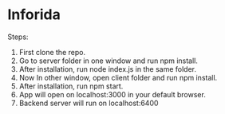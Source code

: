 # Inforida

Steps:

1. First clone the repo.
2. Go to server folder in one window and run npm install.
3. After installation, run node index.js in the same folder.
4. Now In other window, open client folder and run npm install.
5. After installation, run npm start.
6. App will open on localhost:3000 in your default browser.
7. Backend server will run on localhost:6400
